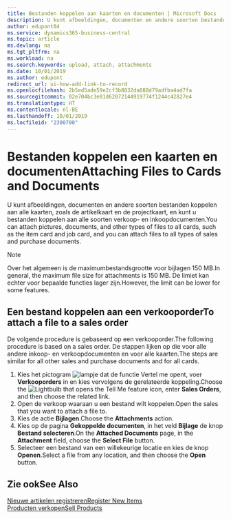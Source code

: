 ```yaml
---
title: Bestanden koppelen aan kaarten en documenten | Microsoft Docs
description: U kunt afbeeldingen, documenten en andere soorten bestanden koppelen aan alle kaarten en alle soorten verkoop- en inkoopdocumenten.
author: edupont04
ms.service: dynamics365-business-central
ms.topic: article
ms.devlang: na
ms.tgt_pltfrm: na
ms.workload: na
ms.search.keywords: upload, attach, attachments
ms.date: 10/01/2019
ms.author: edupont
redirect_url: ui-how-add-link-to-record
ms.openlocfilehash: 2b5ed5ade59e2cf3b8832da088d79adfba4ad7fa
ms.sourcegitcommit: 02e704bc3e01d62072144919774f1244c42827e4
ms.translationtype: HT
ms.contentlocale: nl-BE
ms.lasthandoff: 10/01/2019
ms.locfileid: "2300700"
---
```

# <a name="attaching-files-to-cards-and-documents"></a><span data-ttu-id="d816c-103">Bestanden koppelen een kaarten en documenten</span><span class="sxs-lookup"><span data-stu-id="d816c-103">Attaching Files to Cards and Documents</span></span>
<span data-ttu-id="d816c-104">U kunt afbeeldingen, documenten en andere soorten bestanden koppelen aan alle kaarten, zoals de artikelkaart en de projectkaart, en kunt u bestanden koppelen aan alle soorten verkoop- en inkoopdocumenten.</span><span class="sxs-lookup"><span data-stu-id="d816c-104">You can attach pictures, documents, and other types of files to all cards, such as the item card and job card, and you can attach files to all types of sales and purchase documents.</span></span>

> [!Note]
> <span data-ttu-id="d816c-105">Over het algemeen is de maximumbestandsgrootte voor bijlagen 150 MB.</span><span class="sxs-lookup"><span data-stu-id="d816c-105">In general, the maximum file size for attachments is 150 MB.</span></span> <span data-ttu-id="d816c-106">De limiet kan echter voor bepaalde functies lager zijn.</span><span class="sxs-lookup"><span data-stu-id="d816c-106">However, the limit can be lower for some features.</span></span>

## <a name="to-attach-a-file-to-a-sales-order"></a><span data-ttu-id="d816c-107">Een bestand koppelen aan een verkooporder</span><span class="sxs-lookup"><span data-stu-id="d816c-107">To attach a file to a sales order</span></span>
<span data-ttu-id="d816c-108">De volgende procedure is gebaseerd op een verkooporder.</span><span class="sxs-lookup"><span data-stu-id="d816c-108">The following procedure is based on a sales order.</span></span> <span data-ttu-id="d816c-109">De stappen lijken op die voor alle andere inkoop- en verkoopdocumenten en voor alle kaarten.</span><span class="sxs-lookup"><span data-stu-id="d816c-109">The steps are similar for all other sales and purchase documents and for all cards.</span></span>

1. <span data-ttu-id="d816c-110">Kies het pictogram ![lampje dat de functie Vertel me opent](media/ui-search/search_small.png "Vertel me wat u wilt doen"), voer **Verkooporders** in en kies vervolgens de gerelateerde koppeling.</span><span class="sxs-lookup"><span data-stu-id="d816c-110">Choose the ![Lightbulb that opens the Tell Me feature](media/ui-search/search_small.png "Tell me what you want to do") icon, enter **Sales Orders**, and then choose the related link.</span></span>
2. <span data-ttu-id="d816c-111">Open de verkoop waaraan u een bestand wilt koppelen.</span><span class="sxs-lookup"><span data-stu-id="d816c-111">Open the sales that you want to attach a file to.</span></span>
3. <span data-ttu-id="d816c-112">Kies de actie **Bijlagen**.</span><span class="sxs-lookup"><span data-stu-id="d816c-112">Choose the **Attachments** action.</span></span>
4. <span data-ttu-id="d816c-113">Kies op de pagina **Gekoppelde documenten**, in het veld **Bijlage** de knop **Bestand selecteren**.</span><span class="sxs-lookup"><span data-stu-id="d816c-113">On the **Attached Documents** page, in the **Attachment** field, choose the **Select File** button.</span></span>
5. <span data-ttu-id="d816c-114">Selecteer een bestand van een willekeurige locatie en kies de knop **Openen**.</span><span class="sxs-lookup"><span data-stu-id="d816c-114">Select a file from any location, and then choose the **Open** button.</span></span>

## <a name="see-also"></a><span data-ttu-id="d816c-115">Zie ook</span><span class="sxs-lookup"><span data-stu-id="d816c-115">See Also</span></span>
[<span data-ttu-id="d816c-116">Nieuwe artikelen registreren</span><span class="sxs-lookup"><span data-stu-id="d816c-116">Register New Items</span></span>](inventory-how-register-new-items.md)  
[<span data-ttu-id="d816c-117">Producten verkopen</span><span class="sxs-lookup"><span data-stu-id="d816c-117">Sell Products</span></span>](sales-how-sell-products.md)
